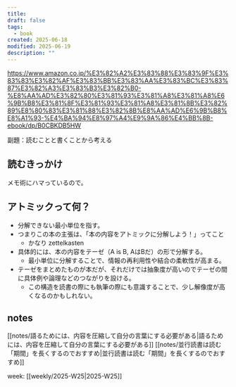 ```yaml
---
title: 
draft: false
tags:
  - book
created: 2025-06-18
modified: 2025-06-19
description: ""
---
```

https://www.amazon.co.jp/%E3%82%A2%E3%83%88%E3%83%9F%E3%83%83%E3%82%AF%E3%83%BB%E3%83%AA%E3%83%BC%E3%83%87%E3%82%A3%E3%83%B3%E3%82%B0-%E8%AA%AD%E3%82%80%E3%81%93%E3%81%A8%E3%81%A8%E6%9B%B8%E3%81%8F%E3%81%93%E3%81%A8%E3%81%8B%E3%82%89%E8%80%83%E3%81%88%E3%82%8B%E8%AA%AD%E6%9B%B8%E8%A1%93-%E4%BA%94%E8%97%A4%E9%9A%86%E4%BB%8B-ebook/dp/B0CBKDB5HW

副題：読むことと書くことから考える

## 読むきっかけ

メモ術にハマっているので。

## アトミックって何？

- 分解できない最小単位を指す。
- つまりこの本の主張は、「本の内容をアトミックに分解しよう！」ってこと
	- かなり zettelkasten
- 具体的には、本の内容をテーゼ（A is B, AはBだ）の形で分解する。
	- 最小単位に分解することで、情報の再利用性や結合の柔軟性が高まる。
- テーゼをまとめたものが本だが、それだけでは抽象度が高いのでテーゼの間に具体例や論理などのつながりを設ける。
	- この構造を読書の際にも執筆の際にも意識することで、少し解像度が高くなるのかもしれない。
## notes

[[notes/語るためには、内容を圧縮して自分の言葉にする必要がある|語るためには、内容を圧縮して自分の言葉にする必要がある]]
[[notes/並行読書は読む「期間」を長くするのでおすすめ|並行読書は読む「期間」を長くするのでおすすめ]]

week: [[weekly/2025-W25|2025-W25]]
